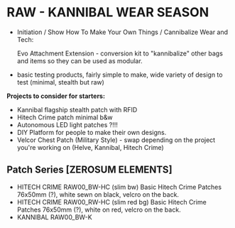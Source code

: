 # RAW - KANNIBAL WEAR SEASON
- Initiation / Show How To Make Your Own Things / Cannibalize Wear and Tech: 

  Evo Attachment Extension - conversion kit to "kannibalize" other bags and items so they can be used as modular.
  
- basic testing products, fairly simple to make, wide variety of design to test (minimal, stealth but raw)

**Projects to consider for starters:**
- Kannibal flagship stealth patch with RFID
- Hitech Crime patch minimal b&w
- Autonomous LED light patches ?!!!
- DIY Platform for people to make their own designs.
- Velcor Chest Patch (Military Style) - swap depending on the project you're working on (Helve, Kannibal, Hitech Crime)

## Patch Series [ZEROSUM ELEMENTS]

- HITECH CRIME RAW00_BW-HC (slim bw) Basic Hitech Crime Patches 76x50mm (?), white sewn on black, velcro on the back.
- HITECH CRIME RAW00_RW-HC (slim red bg) Basic Hitech Crime Patches 76x50mm (?), white on red, velcro on the back.
- KANNIBAL RAW00_BW-K




